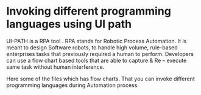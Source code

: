 # Invoking different programming languages using UI path
UI-PATH is a RPA tool . RPA stands for Robotic Process Automation. It is meant to design Software robots, to handle high volume, rule-based enterprises tasks that previously required a human to perform.
Developers can use a flow chart based tools that are able to capture & Re – execute same task without human interference.

  Here some of the files which has flow charts. That you can invoke different programming languages during Automation process.
